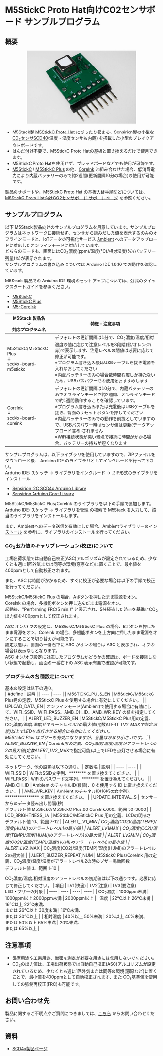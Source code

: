 # M5StickC Proto Hat向けCO2センサボード サンプルプログラム

## 概要
  <div align="center">
  <img src="images/scd4x-board.jpg" width="360">
  </div>

  * M5Stack製 [M5StickC Proto Hat][1] にぴったり収まる、Sensirion製の小型な [CO<sub>2</sub>センサSCD40][2](温度・湿度センサも内蔵) を搭載した小型のブレイクアウトボードです。
  * はんだ付け不要で、M5StickC Proto Hatの基板と置き換えるだけで使用できます。
  * M5StickC Proto Hatを使用せず、ブレッドボードなどでも使用が可能です。
  * [M5StickC][3] / [M5StickC Plus][4] の他、[CoreInk][5] と組み合わせた場合、低消費電力により内蔵バッテリーのみで約2週間(更新間隔10分の場合)の使用が可能です。

  製品のサポートや、M5StickC Proto Hat の基板入替手順などについては、[M5StickC Proto Hat向けCO2センサボード サポートページ][6] を参照ください。

## サンプルプログラム
  以下 M5Stack 製品向けのサンプルプログラムを用意しています。サンプルプログラムはネットワークに接続せず、センサから読みだした値を表示するのみのオフラインモードと、IoTデータの可視化サービス [Ambient][7] へのデータアップロードに対応したオンラインモードに対応しています。  
  どちらのモードも、画面にはCO<sub>2</sub>濃度(ppm)/温度(℃)/相対湿度(%)/バッテリー残量(%)が表示されます。  
  サンプルプログラムの書き込みについては Arduino IDE 1.8.16 での動作を確認しています。

  M5Stack 製品での Arduino IDE 環境のセットアップについては、公式のクイックスタートガイドを参照ください。
  * [M5StickC][13]
  * [M5StickC Plus][14]
  * [M5-CoreInk][15]

  | M5Stack 製品名<br>↓<br>対応プログラム名 | 特徴・注意事項 |
| ---- | ---- |
| M5StickC/M5StickC Plus<br>↓<br>scd4x-board-m5stickc | デフォルトの更新間隔は1分で、CO<sub>2</sub>濃度/温度/相対湿度の値に応じて注意レベルを3段階(緑/オレンジ/赤)で表示します、注意レベルの閾値は必要に応じて修正が可能です。<br>※プログラム書き込み後はUSBケーブルを抜き電源を入れなおしてください<br>※内蔵バッテリーのみの場合数時間程度しか持たないため、USBバスパワーでの使用をおすすめします |
| CoreInk<br>↓<br>scd4x-board-coreink | デフォルトの更新間隔は10分で、内蔵バッテリーのみでオフラインモードで約2週間、オンラインモードで約1週間動作することを確認しています。<br>※プログラム書き込みまたは充電後はUSBケーブルを抜き、背面のリセットボタンを押してください<br>※内蔵バッテリーのみでの動作を前提としていますので、USBバスパワー時はセンサ値は更新(データアップロード含め)されません<br>※WiFi接続状態が悪い環境で接続に時間がかかる場合、バッテリーの持ちが短くなります |

  サンプルプログラムは、以下ライブラリを使用していますので、ZIPファイルをダウンロード後、 Arduino IDE のライブラリとしてインクルードを行って下さい。  
  Arduino IDE: スケッチ -> ライブラリをインクルード -> .ZIP形式のライブラリをインストール

  * [Sensirion I2C SCD4x Arduino Library][8]
  * [Sensirion Arduino Core Library][9]

  M5StickC/M5StickC Plus/CoreInk のライブラリを以下の手順で追加します。  
  Arduino IDE: スケッチ -> ライブラリを管理 の検索で M5Stack を入力して、該当のライブラリをインストールします。

  また、Ambientへのデータ送信を有効にした場合、[Ambientライブラリーのインストール][10] を参考に、ライブラリのインストールを行ってください。

  ### CO<sub>2</sub>出力値のキャリブレーション(校正)について
  工場出荷状態では自動自己校正(ASC)アルゴリズムが設定されているため、少なくとも週に1回外気または同等の環境(窓際など)に置くことで、最小値を400ppmとして自動校正されます。

  また、ASC は時間がかかるため、すぐに校正が必要な場合は以下の手順で校正を行ってください。
  
  M5StickC/M5StickC Plus の場合、Aボタンを押したまま電源をオン。<br>
  CoreInk の場合、多機能ボタンを押し込んだまま電源をオン。<br>
  起動後、"Performing FRC(5 min.)" と表示され、5分経過した時点を基準にCO<sub>2</sub>出力値を400ppmとして校正されます。

  ASC オン/オフの設定は、M5StickC/M5StickC Plus の場合、Bボタンを押したまま電源をオン、CoreInk の場合、多機能ボタンを上方向に押したまま電源をオンにすることで切り替えが可能です。<br>
  設定状態は、画面の一番右下に ASC がオンの場合は ASC と表示され、オフの場合は表示なしとなります。<br>
  ASC オン/オフ設定に対応したプログラムかどうかの確認は、ボードを接続しない状態で起動し、画面の一番右下の ASC 表示有無で確認が可能です。

  ### プログラムの各種設定について
  基本の設定は以下の通り。  
  | #define | 説明 |
| ---- | ---- |
| M5STICKC_PULS_EN | M5StickC/M5StickC Plus用の定義、M5StickC Plus を使用する場合に有効にしてください。 |
| UPLOAD_DATA_EN | オンラインモード(Ambient)で使用する場合に有効にして、WIFI_SSID、WIFI_PASS、AMB_CH_ID、AMB_WR_KEY の値を指定してください。 |
| ALERT_LED_BUZZER_EN | M5StickC/M5StickC Plus用の定義、CO<sub>2</sub>濃度/温度/湿度がアラートレベル2の最大値(定数ALERT_LV2_*_MAXで指定可能)以上でLEDを点灯させる場合に有効にしてください。<br>M5StickC Plus はブザーも有効になりますが、音量はかなり小さいです。 |
| ALERT_BUZZER_EN | CoreInk用の定義、CO<sub>2</sub>濃度/温度/湿度がアラートレベル2の最大値(定数ALERT_LV2_*_MAXで指定可能)以上でLEDを点灯させる場合に有効にしてください。 |
  
  ネットワーク、他の設定は以下の通り。
  | 定数名 | 説明 |
| ---- | ---- |
| WIFI_SSID | WiFiのSSID文字列、******** を置き換えてください。 |
| WIFI_PASS | WiFiのパスワード文字列、******** を置き換えてください。 |
| AMB_CH_ID | Ambient のチャネルID(数値)、0 を使用する ID に置き換えてください。 |
| AMB_WR_KEY | Ambient のチャネルID(16桁の文字列)、**************** を置き換えてください。 |
| UPDATE_INTERVAL_S | センサーからのデータ読み出し間隔(秒)<br>デフォルト値 M5StickC/M5StickC Plus:60 CoreInk:600、範囲 30-3600 |
| LCD_BRIGHTNESS_LV | M5StickC/M5StickC Plus 用の定義、LCDの明るさ<br>デフォルト値 10、範囲 7-12 |
| ALERT_LV1_*_MIN | CO<sub>2</sub>濃度(CO2)/温度(TEMP)/湿度(HUMI)のアラートレベル1の最小値 |
| ALERT_LV1_*_MAX | CO<sub>2</sub>濃度(CO2)/温度(TEMP)/湿度(HUMI)のアラートレベル1の最大値 |
| ALERT_LV2_*_MIN | CO<sub>2</sub>濃度(CO2)/温度(TEMP)/湿度(HUMI)のアラートレベル2の最小値 |
| ALERT_LV2_*_MAX | CO<sub>2</sub>濃度(CO2)/温度(TEMP)/湿度(HUMI)のアラートレベル2の最大値 |
| ALERT_BUZZER_REPEAT_NUM | M5StickC Plus/CoreInk 用の定義、CO<sub>2</sub>濃度/温度/湿度がアラートレベル2の時のブザー鳴動回数<br>デフォルト値 3、範囲 1-10 |

  CO<sub>2</sub>濃度/温度/相対湿度のアラートレベルの初期値は以下の通りです。必要に応じて修正してください。
  | 項目 | LV1(快適) | LV2(注意) | LV3(要注意)<br>LED・ブザーの対象 |
| ---- | ---- | ---- | ---- |
| CO<sub>2</sub>濃度 | 1000ppm未満 | 1000ppm以上 2000ppm未満 | 2000ppm以上 |
| 温度 | 22℃以上 26℃未満 | 16℃以上 22℃未満、<br>または 26℃以上 30度未満 | 16℃未満、<br>または 30℃以上 |
| 相対湿度 | 40%以上 50%未満 | 20%以上 40%未満、<br>または 50%以上 65%未満 | 20%未満、<br>または 65%以上 |

## 注意事項
  * 医療用途や工業用途、厳密な測定が必要な用途には使用しないでください。
  * CO<sub>2</sub>の出力値は、工場出荷状態では自動自己校正(ASC)アルゴリズムが設定されているため、少なくとも週に1回外気または同等の環境(窓際など)に置くことで、最小値を400ppmとして自動校正されます、また CO<sub>2</sub>基準値を使用しての強制再校正(FRC)も可能です。

## お問い合わせ先
  製品に関するご不明点やご質問につきましては、[こちら][11] からお問い合わせください。

## 資料
  * [SCD4x製品ページ][12]

[1]: https://www.switch-science.com/catalog/6066/
[2]: https://www.sensirion.com/jp/environmental-sensors/carbon-dioxide-sensors/carbon-dioxide-sensor-scd4x/
[3]: https://www.switch-science.com/catalog/5517/
[4]: https://www.switch-science.com/catalog/6470/
[5]: https://www.switch-science.com/catalog/6735/
[6]: https://mktechlab.net/co2-sensor-board-scd4x/
[7]: https://ambidata.io/
[8]: https://github.com/Sensirion/arduino-i2c-scd4x
[9]: https://github.com/Sensirion/arduino-core
[10]: https://ambidata.io/docs/esp8266/#library_import
[11]: https://mktechlab.net/about/
[12]: https://www.sensirion.com/jp/environmental-sensors/carbon-dioxide-sensors/carbon-dioxide-sensor-scd4x/
[13]: https://docs.m5stack.com/en/quick_start/m5stickc/arduino
[14]: https://docs.m5stack.com/en/quick_start/m5stickc_plus/arduino
[15]: https://docs.m5stack.com/en/quick_start/coreink/arduino
